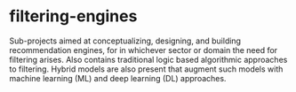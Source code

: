 # filtering-engines
Sub-projects aimed at conceptualizing, designing, and building recommendation engines, for in whichever sector or domain the need for filtering arises. Also contains traditional logic based algorithmic approaches to filtering. Hybrid models are also present that augment such models with machine learning (ML) and deep learning (DL) approaches.
